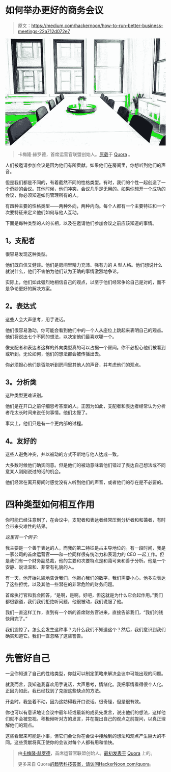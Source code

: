 # 如何举办更好的商务会议

> 原文：<https://medium.com/hackernoon/how-to-run-better-business-meetings-22a712d072e7>

![](img/2832e0effb543ded1679fab334817d41.png)

> 卡梅隆·赫罗德，首席运营官联盟创始人。[原载](https://www.quora.com/What-are-some-tips-and-methods-for-effectively-organizing-and-running-a-business-meeting/answer/Cameron-Herold)于 [Quora](http://quora.com/?ref=hackernoon) 。

人们被邀请参加会议是因为他们有所贡献。如果他们在房间里，你想听到他们的声音。

但是我们都是不同的，有着截然不同的性格类型。有时，我们的个性一起创造了一个奇妙的会议。其他时候，他们冲突，会议几乎是无用的。如果你想开一个成功的会议，你必须知道如何管理所有的人。

有四种主要的性格类型——两种外向，两种内向。每个人都有一个主要特征和一个次要特征来定义他们如何与他人互动。

下面是每种类型的人的长相，以及在邀请他们参加会议之前应该知道的事情。

## **1。支配者**

很容易发现这种类型。

他们既自信又健谈。他们是房间里精力充沛、强有力的 A 型人格。他们想说什么就说什么，他们不害怕为他们认为正确的事情激烈地争论。

实际上，他们如此强烈地相信自己的观点，以至于他们经常争论自己是对的，而不是争论更好的解决方案。

## **2。表达式**

这些人会大声思考，用手说话。

他们很容易激动。你可能会看到他们中的一个人从座位上跳起来表明自己的观点。他们将说出七个不同的想法，以决定他们最喜欢哪一个。

像支配者和表达者这样的外向类型真的可以占据一个房间。你不必担心他们被看到或听到。无论如何，他们的想法都会被传播出去。

你必须担心他们是否能听到房间里其他人的声音，并考虑他们的观点。

## **3。分析类**

这种类型更难识别。

他们是在开口之前仔细思考答案的人。正因为如此，支配者和表达者经常认为分析者花太长时间来说任何事情。他们太慢了。

事实上，他们只是有一个更内部的过程。

## **4。友好的**

这些人避免冲突，并以被动的方式不断地与他人达成一致。

大多数时候他们确实同意。但是他们的被动意味着他们错过了表达自己想法或不同意某人刚刚说过的话的机会。

他们经常在离开房间时感觉没有人听到他们的声音，或者他们的存在是不必要的。

# **四种类型如何相互作用**

你可能已经注意到了，在会议中，支配者和表达者经常压倒分析者和和蔼者，有时会带来灾难性的结果。

*这里有一个例子:*

我主要是一个善于表达的人，而我的第二特征是占主导地位的。有一段时间，我是一家公司的首席运营官——和一位同样很有统治力和表现力的 CEO 一起工作。但是我们有一个财务副总裁，他的主要和次要特点是和蔼可亲和善于分析。他是一个安静、说话温和、非常有礼貌的人。

有一天，他开始礼貌地告诉我们，他担心我们的数字，我们需要小心。他多次表达了这些担忧，以及其他一些潜在的非常危险的财务问题。

首席执行官和我会回答，“是啊，是啊。好吧，但这就是为什么它会起作用。”我们都很霸道，我们我们拒绝听问题，他很被动，我们说服了他。

我们一直这样工作，直到有一个新的首席财务官进来，直接告诉我们，“我们的钱快用完了。”

我们震惊了。怎么会发生这种事？为什么我们不知道这个？然后，我们意识到我们确实知道它。我们一直忽略了这些警告。

# **先管好自己**

一旦你知道了自己的性格类型，你就可以制定策略来解决会议中可能出现的问题。

就我而言，我知道我喜欢用手说话，大声思考，情绪化。我把事情看得很个人化。正因为如此，我已经找到了克服这些缺点的方法。

开会时，我坐着不动，因为这妨碍我开口说话。很奇怪，但是很有效。

你也可以有意识地让会议中最年轻或最新的成员先发言，说出他们的想法，这样他们就不会被忽视。积极倾听对方的发言，并在提出自己的观点之前提问，以真正理解他们的观点。

这些看起来可能是小事，但它们会让你在会议中接触到的想法和观点产生巨大的不同。这些贡献将真正使你的会议对每个人都有用和愉快。

> 由[卡梅隆·赫罗德](https://www.quora.com/profile/Cameron-Herold)，首席运营官联盟创始人。[最初发表于](https://www.quora.com/What-are-some-tips-and-methods-for-effectively-organizing-and-running-a-business-meeting/answer/Cameron-Herold) [Quora](http://quora.com/?ref=hackernoon) 上的。
> 
> 更多来自 Quora[的趋势科技答案，请访问](https://medium.com/u/3853f85f7d5e?source=post_page-----22a712d072e7--------------------------------)[HackerNoon.com/quora](https://hackernoon.com/quora/home)。
